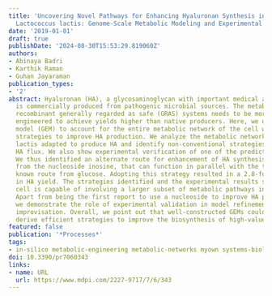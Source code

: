 ```yaml
---
title: 'Uncovering Novel Pathways for Enhancing Hyaluronan Synthesis in Recombinant
  Lactococcus lactis: Genome-Scale Metabolic Modeling and Experimental Validation'
date: '2019-01-01'
draft: true
publishDate: '2024-08-30T15:53:29.819060Z'
authors:
- Abinaya Badri
- Karthik Raman
- Guhan Jayaraman
publication_types:
- '2'
abstract: Hyaluronan (HA), a glycosaminoglycan with important medical applications,
  is commercially produced from pathogenic microbial sources. The metabolism of HA-producing
  recombinant generally regarded as safe (GRAS) systems needs to be more strategically
  engineered to achieve yields higher than native producers. Here, we use a genome-scale
  model (GEM) to account for the entire metabolic network of the cell while predicting
  strategies to improve HA production. We analyze the metabolic network of Lactococcus
  lactis adapted to produce HA and identify non-conventional strategies to enhance
  HA flux. We also show experimental verification of one of the predicted strategies.
  We thus identified an alternate route for enhancement of HA synthesis, originating
  from the nucleoside inosine, that can function in parallel with the traditionally
  known route from glucose. Adopting this strategy resulted in a 2.8-fold increase
  in HA yield. The strategies identified and the experimental results show that the
  cell is capable of involving a larger subset of metabolic pathways in HA production.
  Apart from being the first report to use a nucleoside to improve HA production,
  we demonstrate the role of experimental validation in model refinement and strategy
  improvisation. Overall, we point out that well-constructed GEMs could be used to
  derive efficient strategies to improve the biosynthesis of high-value products.
featured: false
publication: '*Processes*'
tags:
- in-silico metabolic-engineering metabolic-networks myown systems-biology
doi: 10.3390/pr7060343
links:
- name: URL
  url: https://www.mdpi.com/2227-9717/7/6/343
---
```



